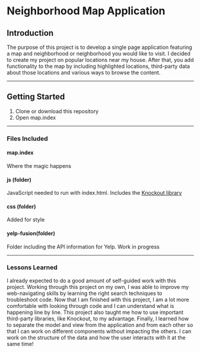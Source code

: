 # Neighborhood Map Application

## Introduction
The purpose of this project is to develop a single page application featuring a
map and neighborhood or neighborhood you would like to visit.  I decided to
create my project on popular locations near my house.  After that, you add
functionality to the map by including highlighted locations, third-party data
about those locations and various ways to browse the content.

---

## Getting Started
1. Clone or download this repository
2. Open map.index

---

### Files Included
#### map.index
Where the magic happens

#### js (folder)
JavaScript needed to run with index.html.  Includes the [Knockout library](http://knockoutjs.com/)

#### css (folder)
Added for style

#### yelp-fusion(folder)
Folder including the API information for Yelp.  Work in progress

---

### Lessons Learned
I already expected to do a good amount of self-guided work with this project.
Working through this project on my own, I was able to improve my web-navigating
skills by learning the right search techniques to troubleshoot code.  Now that I
am finished with this project, I am a lot more comfortable with looking through
code and I can understand what is happening line by line.  This project also
taught me how to use important third-party libraries, like Knockout, to my
advantage.  Finally, I learned how to separate the model and view from the
application and from each other so that I can work on different components
without impacting the others.  I can work on the structure of the data and how
the user interacts with it at the same time!
